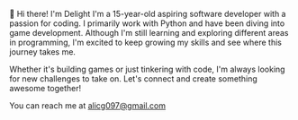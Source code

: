 👋 Hi there! I'm Delight
I'm a 15-year-old aspiring software developer with a passion for coding. I primarily work with Python and have been diving into game development. Although I'm still learning and exploring different areas in programming, I'm excited to keep growing my skills and see where this journey takes me.

Whether it's building games or just tinkering with code, I'm always looking for new challenges to take on. Let's connect and create something awesome together!

You can reach me at alicg097@gmail.com

